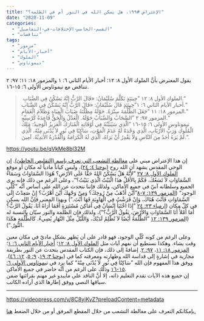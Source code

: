 ```yaml
---
title: "الإعتراض #١٩٩، هل يسكن الله في النور أم في الظلمة؟"
date: "2020-11-09"
categories: 
  - "القسم-الخامس-الإختلافات-في-التفاصيل"
  - "تناقضات"
tags: 
  - "مزمور"
  - "أخبار-الأيام"
  - "الملوك"
  - "تيموثاوس"
---
```


يقول المعترض بأنَّ الملوك الأول ٨: ١٢؛ أخبار الأيام الثاني ٦: ١ والمزمور ١٨: ١١؛ ٩٧: ٢ تتناقض مع تيموثاوس الأولى ٦: ١٥-١٦.

>  الملوك الأول ٨: ١٢ ”حِينَئِذٍ تَكَلَّمَ سُلَيْمَانُ: «قَالَ الرَّبُّ إِنَّهُ يَسْكُنُ فِي الضَّبَابِ.“  
> أخبار الأيام الثاني ٦: ١”حِينَئِذٍ قَالَ سُلَيْمَانُ: «قَالَ الرَّبُّ إِنَّهُ يَسْكُنُ فِي الضَّبَابِ.“  
> المزمور ١٨: ١١ ”جَعَلَ الظُّلْمَةَ سِتْرَهُ. حَوْلَهُ مِظَلَّتَهُ ضَبَابَ الْمِيَاهِ وَظَلاَمَ الْغَمَامِ.“  
> المزمور ٩٧: ٢ ”السَّحَابُ وَالضَّبَابُ حَوْلَهُ. الْعَدْلُ وَالْحَقُّ قَاعِدَةُ كُرْسِيِّهِ.“  
> تيموثاوس الأولى ٦: ١٥-١٦ ”الَّذِي سَيُبَيِّنُهُ فِي أَوْقَاتِهِ الْمُبَارَكُ الْعَزِيزُ الْوَحِيدُ: مَلِكُ الْمُلُوكِ وَرَبُّ الأَرْبَابِ، الَّذِي وَحْدَهُ لَهُ عَدَمُ الْمَوْتِ، سَاكِنًا فِي نُورٍ لاَ يُدْنَى مِنْهُ، الَّذِي لَمْ يَرَهُ أَحَدٌ مِنَ النَّاسِ وَلاَ يَقْدِرُ أَنْ يَرَاهُ، الَّذِي لَهُ الْكَرَامَةُ وَالْقُدْرَةُ الأَبَدِيَّةُ. آمِينَ.“.

https://youtu.be/qVkMe8bl32M

إن هذا الإعتراض مبني على [مغالطة التشعب التي تعرف بإسم (التقليص الخاطئ)](https://reasonofhope.com/2019/07/25/bifurcation/). إن الوحي المقدس يشهد أن الله روح ([يوحنا ٤: ٢٤](https://biblia.com/books/ar-vandyke/john4.24))، وليس كياناً مادياً له مكان أو موقع [الملوك الأول ٨: ٢٧](https://biblia.com/books/ar-vandyke/1ki8.27) ”لأَنَّهُ هَلْ يَسْكُنُ اللهُ حَقًّا عَلَى الأَرْضِ؟ هُوَذَا السَّمَاوَاتُ وَسَمَاءُ السَّمَاوَاتِ لاَ تَسَعُكَ، فَكَمْ بِالأَقَلِّ هذَا الْبَيْتُ الَّذِي بَنَيْتُ؟“، وعلى الرغم من ذلك فإنه يرى الجميع وسلطانه آنيّ في جميع الأماكن، ولذلك فإننا نتحدث عن الله على أساس أنَّه ”كُلّي الوجود“ ([المزمور ١٣٩: ٧-٨](https://biblia.com/books/ar-vandyke/ps139.7-8)”أَيْنَ أَذْهَبُ مِنْ رُوحِكَ؟ وَمِنْ وَجْهِكَ أَيْنَ أَهْرُبُ؟ إِنْ صَعِدْتُ إِلَى السَّمَاوَاتِ فَأَنْتَ هُنَاكَ، وَإِنْ فَرَشْتُ فِي الْهَاوِيَةِ فَهَا أَنْتَ.“) وبهذا المعنى فإنَّ الله يسكن في كلّ مكان ([ارمياء ٢٣: ٢٤](https://biblia.com/books/ar-vandyke/jer23.24) ”إِذَا اخْتَبَأَ إِنْسَانٌ فِي أَمَاكِنَ مُسْتَتِرَةٍ أَفَمَا أَرَاهُ أَنَا، يَقُولُ الرَّبُّ؟ أَمَا أَمْلأُ أَنَا السَّمَاوَاتِ وَالأَرْضَ، يَقُولُ الرَّبُّ؟“)، ولذلك فإن الظلمة والنور سيّان بالنسبة له (ا[لمزمور ١٣٩: ١٢](https://biblia.com/books/ar-vandyke/ps139.12) ”الظُّلْمَةُ أَيْضًا لاَ تُظْلِمُ لَدَيْكَ، وَاللَّيْلُ مِثْلَ النَّهَارِ يُضِيءُ. كَالظُّلْمَةِ هكَذَا النُّورُ.“).

وعلى الرغم من كونه كُلّي الوجود، فهو قادر على أن يَظهر بشكل ماديّ في مكان معين وقت يشاء. وهكذا نستطيع أن نفهم آيات مثل [الملوك الأول ٨: ١٢](https://biblia.com/books/ar-vandyke/1ki8.12)؛ [أخبار الأيام الثاني ٦: ١](https://biblia.com/books/ar-vandyke/2ch6.1)؛ [المزمور ١٨: ١١](https://biblia.com/books/ar-vandyke/ps18.11)، [٩٧: ٢](https://biblia.com/books/ar-vandyke/ps97.2). إضافةً إلى ذلك، فإن الكتاب المقدس يتحدث عن النور بطريقة مجازية في إشارةٍ إلى قداسة الله وطهارته ومعرفته كما في ([يوحنا ٣: ١٩](https://biblia.com/books/ar-vandyke/john3.19)، [٩: ٥](https://biblia.com/books/ar-vandyke/john9.5)، [١٢: ٤٦](https://biblia.com/books/ar-vandyke/john12.46)). ووفق هذا المفهوم فإن الله ”سَاكِنًا فِي نُورٍ لاَ يُدْنَى مِنْهُ“ كما يرد في ت[يموثاوس الأولى ٦: ١٥-١٦](https://biblia.com/books/ar-vandyke/1tim6.15-16) وذلك على الرغم من أنَّه حاضر في جميع الأماكن.  
إن جميع هذه الآيات تقدم التعليم ذاته، إلا أنَّ الناقد على مايبدو غير مهتم بقرائتها ضمن سياقها النصي ووفق إطارها الذي أراده الكاتب.

* * *

https://videopress.com/v/8C8yiKvZ?preloadContent=metadata

بإمكانكم التعرف على مغالطة التشعب من خلال المقطع المرفق أو من خلال الضغط [هنا.](https://reasonofhope.com/2019/07/25/bifurcation/)
